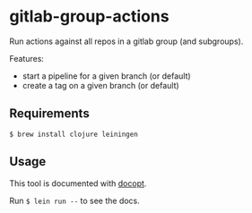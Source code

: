 # gitlab-group-actions

Run actions against all repos in a gitlab group (and subgroups).

Features:

- start a pipeline for a given branch (or default)
- create a tag on a given branch (or default)

## Requirements

`$ brew install clojure leiningen`

## Usage

This tool is documented with [docopt](http://docopt.org/).

Run `$ lein run --` to see the docs.
